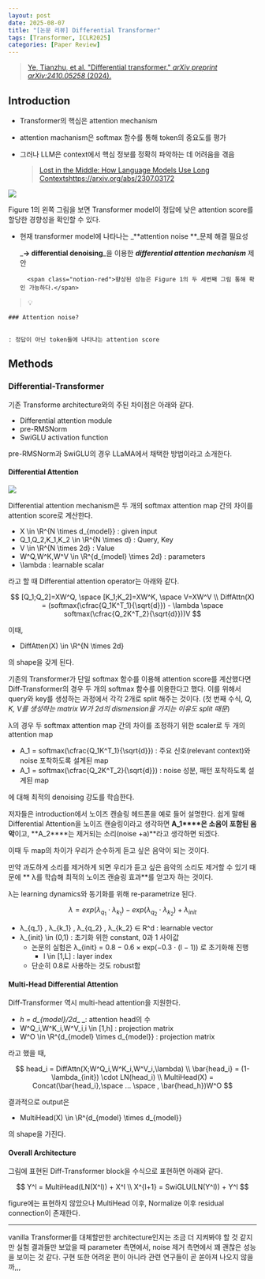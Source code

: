 ```yaml
---
layout: post
date: 2025-08-07
title: "[논문 리뷰] Differential Transformer"
tags: [Transformer, ICLR2025]
categories: [Paper Review]
---
```


> [Ye, Tianzhu, et al. "Differential transformer." ](https://arxiv.org/abs/2410.05258)[_arXiv preprint arXiv:2410.05258_](https://arxiv.org/abs/2410.05258)[ (2024).](https://arxiv.org/abs/2410.05258)



## Introduction

- Transformer의 핵심은 attention mechanism
- attention machanism은 softmax 함수를 통해 token의 중요도를 평가
- 그러나 LLM은 context에서 핵심 정보를 정확히 파악하는 데 어려움을 겪음

	> [Lost in the Middle: How Language Models Use Long Contextshttps://arxiv.org/abs/2307.03172](https://arxiv.org/abs/2307.03172)


![](https://prod-files-secure.s3.us-west-2.amazonaws.com/542b861c-36a8-4051-84e5-8804b6728dba/9083ea56-691a-4752-ae26-47f403431ac8/image.png?X-Amz-Algorithm=AWS4-HMAC-SHA256&X-Amz-Content-Sha256=UNSIGNED-PAYLOAD&X-Amz-Credential=ASIAZI2LB466Q347JYIK%2F20251012%2Fus-west-2%2Fs3%2Faws4_request&X-Amz-Date=20251012T131350Z&X-Amz-Expires=3600&X-Amz-Security-Token=IQoJb3JpZ2luX2VjEIT%2F%2F%2F%2F%2F%2F%2F%2F%2F%2FwEaCXVzLXdlc3QtMiJGMEQCIC%2FNlRuY%2FZn9YnjW0v3J2GqUxZHPq1C4rwE%2B7EIuSuWRAiBRtFMtwXJ2Deb2l4%2F16p%2BWtGksbmPUaFKVZUg6ReL6wyr%2FAwgtEAAaDDYzNzQyMzE4MzgwNSIMOZUl%2Fb80Yju8xCkTKtwDYEqIYgUlC%2FlNY7Q%2FZChLYlyxq3JNvcnOHjSl0ZMjKO89VSfzFSiFMyybcFbSk2Uf5g9zaefuJVh3IFvY0Not2uyQr%2FqJADUn3baiMf3TnZsN2cT2i8GBH1qPLFJpE99Atgnqf%2BINn0B0eHhFkC8InBjrSol5wVHQAHhCfgp3xvfsViVl%2Frdu20dWZcGDq21%2F5dL3V1I6fVR0sWhe%2BFtJ7f8tV1v6715R0pjuFe3wLjKYD%2BmbHLTfWA0vUDBNShV0nT4oC7%2FI2jXATPMFFjABXH4WraQX7flL%2B7BV0rUa1aRXvrHLzDAABtgoTkE6ahWgIOOTZNfni%2FuU27yLkt8%2BHxCTWMCnOW%2F%2FUfqfqJgZYejs%2Bs4Vwtm5uaOv3eRhDdWeWskCzssVNY6OVsGd9mTq7DECkrqBEZuYZOJooA3kItXD9tcSsS5mH385XzIfZX8WMNFWe30mL3J6qMX%2FJCRnuJ0U%2FQpTpceD8fA6LFwP3Pi1bD%2BzyYduSMAao1gAml7QyymNVR8QjLsELzIwtSAXgc%2FfAL1WCUA1tOBmVf%2FmzC6MQlgUSZAmshgbbfIYg1CN5wdbQipQMA2z6bmvVEiXAF6iwRv%2FbtbXGD4gASkm2Gmuj0O%2BLslqs%2FFSoYUw9LeuxwY6pgGDAgkzy9jjX73Ai6KSng7nHgzht5Q3gzkHQfWi3YYNpe%2BxWvZKUO%2Bduwkes4Zxt8lHtpR6U2yVq6bvA3fbBlYmKexrCmNhuXnbnIKSI2m7mXRvrLY%2F1bXxLS7dyIaypZ2SDjyVFSkT8s99RWpDWG9o1GS%2FEs9Vb7zUvd53AEVy1UMnm929Yqh1UXRob1RUPojvBHlYkWcU0a9CJ17vm6wlkXNbUXsD&X-Amz-Signature=0b7ef8fb93f0ba8cde6b67e18a381914a87d7dd6f6c8c42244711560bdefee89&X-Amz-SignedHeaders=host&x-amz-checksum-mode=ENABLED&x-id=GetObject)


Figure 1의 왼쪽 그림을 보면 Transformer model이 정답에 낮은 attention score를 할당한 경향성을 확인할 수 있다.

- 현재 transformer model에 나타나는 _**attention noise **_문제 해결 필요성

	_**→ differential denoising**_을 이용한 _**differential attention mechanism**_ 제안


		<span class="notion-red">향상된 성능은 Figure 1의 두 세번째 그림 통해 확인 가능하다.</span>


> 💡 


	### Attention noise?


	: 정답이 아닌 token들에 나타나는 attention score



## Methods



### Differential-Transformer


기존 Transforme architecture와의 주된 차이점은 아래와 같다.

- Differential attention module
- pre-RMSNorm
- SwiGLU activation function

pre-RMSNorm과 SwiGLU의 경우 LLaMA에서 채택한 방법이라고 소개한다.



#### Differential Attention


![](https://prod-files-secure.s3.us-west-2.amazonaws.com/542b861c-36a8-4051-84e5-8804b6728dba/116d70b2-1963-4810-9167-f4c7d8a06e8f/image.png?X-Amz-Algorithm=AWS4-HMAC-SHA256&X-Amz-Content-Sha256=UNSIGNED-PAYLOAD&X-Amz-Credential=ASIAZI2LB466Q347JYIK%2F20251012%2Fus-west-2%2Fs3%2Faws4_request&X-Amz-Date=20251012T131350Z&X-Amz-Expires=3600&X-Amz-Security-Token=IQoJb3JpZ2luX2VjEIT%2F%2F%2F%2F%2F%2F%2F%2F%2F%2FwEaCXVzLXdlc3QtMiJGMEQCIC%2FNlRuY%2FZn9YnjW0v3J2GqUxZHPq1C4rwE%2B7EIuSuWRAiBRtFMtwXJ2Deb2l4%2F16p%2BWtGksbmPUaFKVZUg6ReL6wyr%2FAwgtEAAaDDYzNzQyMzE4MzgwNSIMOZUl%2Fb80Yju8xCkTKtwDYEqIYgUlC%2FlNY7Q%2FZChLYlyxq3JNvcnOHjSl0ZMjKO89VSfzFSiFMyybcFbSk2Uf5g9zaefuJVh3IFvY0Not2uyQr%2FqJADUn3baiMf3TnZsN2cT2i8GBH1qPLFJpE99Atgnqf%2BINn0B0eHhFkC8InBjrSol5wVHQAHhCfgp3xvfsViVl%2Frdu20dWZcGDq21%2F5dL3V1I6fVR0sWhe%2BFtJ7f8tV1v6715R0pjuFe3wLjKYD%2BmbHLTfWA0vUDBNShV0nT4oC7%2FI2jXATPMFFjABXH4WraQX7flL%2B7BV0rUa1aRXvrHLzDAABtgoTkE6ahWgIOOTZNfni%2FuU27yLkt8%2BHxCTWMCnOW%2F%2FUfqfqJgZYejs%2Bs4Vwtm5uaOv3eRhDdWeWskCzssVNY6OVsGd9mTq7DECkrqBEZuYZOJooA3kItXD9tcSsS5mH385XzIfZX8WMNFWe30mL3J6qMX%2FJCRnuJ0U%2FQpTpceD8fA6LFwP3Pi1bD%2BzyYduSMAao1gAml7QyymNVR8QjLsELzIwtSAXgc%2FfAL1WCUA1tOBmVf%2FmzC6MQlgUSZAmshgbbfIYg1CN5wdbQipQMA2z6bmvVEiXAF6iwRv%2FbtbXGD4gASkm2Gmuj0O%2BLslqs%2FFSoYUw9LeuxwY6pgGDAgkzy9jjX73Ai6KSng7nHgzht5Q3gzkHQfWi3YYNpe%2BxWvZKUO%2Bduwkes4Zxt8lHtpR6U2yVq6bvA3fbBlYmKexrCmNhuXnbnIKSI2m7mXRvrLY%2F1bXxLS7dyIaypZ2SDjyVFSkT8s99RWpDWG9o1GS%2FEs9Vb7zUvd53AEVy1UMnm929Yqh1UXRob1RUPojvBHlYkWcU0a9CJ17vm6wlkXNbUXsD&X-Amz-Signature=193759753074fa6705c7bd584209adbb727f290d3e2c919322503f28adb0f882&X-Amz-SignedHeaders=host&x-amz-checksum-mode=ENABLED&x-id=GetObject)


Differential attention mechanism은 두 개의 softmax attention map 간의 차이를 attention score로 계산한다.

- X \in \R^{N \times d\_{model}} : given input
- Q\_1,Q\_2,K\_1,K\_2 \in \R^{N \times d} : Query, Key
- V \in \R^{N \times 2d} : Value
- W^Q,W^K,W^V \in \R^{d\_{model} \times 2d} : parameters
- \lambda : learnable scalar

라고 할 때 Differential attention operator는 아래와 같다.


$$
[Q_1;Q_2]=XW^Q, \space [K_1;K_2]=XW^K, \space V=XW^V \\
DiffAttn(X) = (softmax(\cfrac{Q_1K^T_1}{\sqrt{d}}) - \lambda \space softmax(\cfrac{Q_2K^T_2}{\sqrt{d}}))V
$$


이때,

- DiffAtten(X) \in \R^{N \times 2d}

의 shape을 갖게 된다.


기존의 Transformer가 단일 softmax 함수를 이용해 attention score를 계산했다면 Diff-Transformer의 경우 두 개의 softmax 함수를 이용한다고 했다. 이를 위해서 query와 key를 생성하는 과정에서 각각 2개로 split 해주는 것이다. <span class="notion-red">(첫 번째 수식, </span><span class="notion-red">_Q, K, V를 생성하는 matrix W가 2d의 dismension을 가지는 이유도 split 때문_</span><span class="notion-red">)</span>


 λ의 경우 두 softmax attention map 간의 차이를 조정하기 위한 scaler로 두 개의 attention map

- A\_1 = softmax(\cfrac{Q\_1K^T\_1}{\sqrt{d}}) : 주요 신호(relevant context)와 noise 포착하도록 설계된 map
- A\_1 = softmax(\cfrac{Q\_2K^T\_2}{\sqrt{d}}) : noise 성분, 패턴 포착하도록 설계된 map 

에 대해 최적의 denoising 강도를 학습한다.


저자들은 introduction에서 노이즈 캔슬링 헤드폰을 예로 들어 설명한다. 쉽게 말해 Differential Attention을 노이즈 캔슬링이라고 생각하면 **A\_1****은 소음이 포함된 음악**이고, **A\_2****는 제거되는 소리(noise +a)**라고 생각하면 되겠다. 


이때 두 map의 차이가 우리가 순수하게 듣고 싶은 음악이 되는 것이다. 


만약 과도하게 소리를 제거하게 되면 우리가 듣고 싶은 음악의 소리도 제거할 수 있기 때문에 ** λ를 학습해 최적의 노이즈 캔슬링 효과**를 얻고자 하는 것이다.


λ는 learning dynamics와 동기화를 위해 re-parametrize 된다.


$$
\lambda = exp(\lambda_{q_1} \cdot \lambda_{k_1}) - exp(\lambda_{q_2} \cdot \lambda_{k_2}) + \lambda_{init}
$$

- λ\_{q\_1} , λ\_{k\_1} , λ\_{q\_2} , λ\_{k\_2} ∈ R^d : learnable vector
- λ\_{init} \in (0,1) : 초기화 위한 constant, 0과 1 사이값
	- 논문의 실험은 λ\_{init} = 0.8 − 0.6 × exp(−0.3 · (l − 1)) 로 초기화해 진행
		- l \in [1,L] : layer index
	- 단순히 0.8로 사용하는 것도 robust함


#### **Multi-Head Differential Attention**


Diff-Transformer 역시 multi-head attention을 지원한다.

- _h = d\_{model}/2d__ _: attention head의 수
- W^Q\_i,W^K\_i,W^V\_i,i \in [1,h] : projection matrix
- W^O \in \R^{d\_{model} \times d\_{model}} : projection matrix

라고 했을 때,


$$
head_i = DiffAttn(X;W^Q_i,W^K_i,W^V_i,\lambda) \\
\bar{head_i} = (1-\lambda_{init}) \cdot LN(head_i) \\
MultiHead(X) = Concat(\bar{head_i},\space ... \space , \bar{head_h})W^O
$$


결과적으로 output은

- MultiHead(X) \in \R^{d\_{model} \times d\_{model}}

의 shape을 가진다.



#### Overall Architecture


그림에 표현된 Diff-Transformer block을 수식으로 표현하면 아래와 같다.


$$
Y^l = MultiHead(LN(X^l)) + X^l \\
X^{l+1} = SwiGLU(LN(Y^l)) + Y^l
$$


figure에는 표현하지 않았으나 MultiHead 이후, Normalize 이후 residual connection이 존재한다.


---


vanilla Transformer를 대체할만한 architecture인지는 조금 더 지켜봐야 할 것 같지만 실험 결과들만 보았을 때 parameter 측면에서, noise 제거 측면에서 꽤 괜찮은 성능을 보이는 것 같다. 구현 또한 어려운 편이 아니라 관련 연구들이 곧 쏟아져 나오지 않을까,,,

